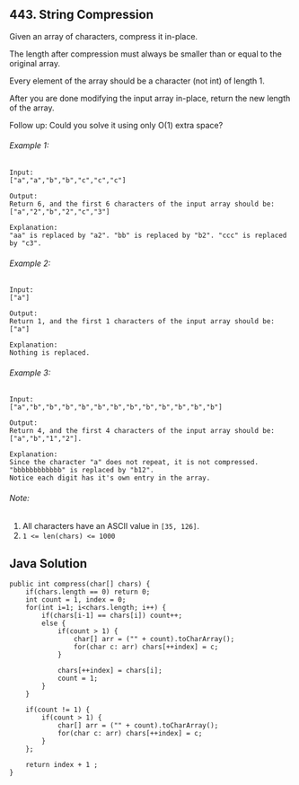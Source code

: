 ## 443. String Compression

Given an array of characters, compress it in-place.

The length after compression must always be smaller than or equal to the original array.

Every element of the array should be a character (not int) of length 1.

After you are done modifying the input array in-place, return the new length of the array.


Follow up:
Could you solve it using only O(1) extra space?

###### Example 1:
```
Input:
["a","a","b","b","c","c","c"]

Output:
Return 6, and the first 6 characters of the input array should be: ["a","2","b","2","c","3"]

Explanation:
"aa" is replaced by "a2". "bb" is replaced by "b2". "ccc" is replaced by "c3".
```

###### Example 2:
```
Input:
["a"]

Output:
Return 1, and the first 1 characters of the input array should be: ["a"]

Explanation:
Nothing is replaced.
```

###### Example 3:
```
Input:
["a","b","b","b","b","b","b","b","b","b","b","b","b"]

Output:
Return 4, and the first 4 characters of the input array should be: ["a","b","1","2"].

Explanation:
Since the character "a" does not repeat, it is not compressed. "bbbbbbbbbbbb" is replaced by "b12".
Notice each digit has it's own entry in the array.
```

###### Note:
1. All characters have an ASCII value in ```[35, 126]```.
2. ```1 <= len(chars) <= 1000```

## Java Solution

```
public int compress(char[] chars) {
    if(chars.length == 0) return 0;
    int count = 1, index = 0;
    for(int i=1; i<chars.length; i++) {
        if(chars[i-1] == chars[i]) count++;
        else {
            if(count > 1) { 
                char[] arr = ("" + count).toCharArray();
                for(char c: arr) chars[++index] = c;
            }
            
            chars[++index] = chars[i];
            count = 1;
        }
    }
    
    if(count != 1) {
        if(count > 1) { 
            char[] arr = ("" + count).toCharArray();
            for(char c: arr) chars[++index] = c;
        }
    };
    
    return index + 1 ;
}
```
